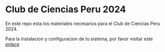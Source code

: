 # Club de Ciencias Peru 2024

En este repo esta los materiales necesarios para el Club de Ciencias Peru 2024. 

Para la instalacion y configuracion de tu sistema, por favor visitar este [enlace](https://docs.google.com/document/d/1ZRvuO1X3bb3SyCXS7-cWpVLYobtG9oX0OksKQ_A-0HQ/edit?usp=sharing)